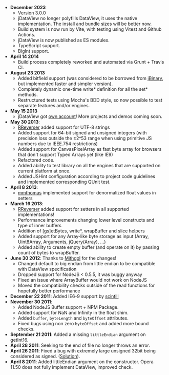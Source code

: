 * **December 2023**
  * Version 3.0.0
  * jDataView no longer polyfills DataView, it uses the native implementation. The install and bundle sizes will be better now.
  * Build system is now run by Vite, with testing using Vitest and Github Actions.
  * jDataView is now published as ES modules.
  * TypeScript support.
  * BigInt support.
* **April 14 2014**
  * Build process completely reworked and automated via Grunt + Travis CI.
* **August 23 2013**
  * Added bitfield support (was considered to be borrowed from [jBinary](https://github.com/jDataView/jBinary), but implemented faster and simpler version).
  * Completely dynamic one-time write* definition for all the set* methods.
  * Restructured tests using Mocha's BDD style, so now possible to test separate features and/or engines.
* **May 15 2013**
  * jDataView got [own account](https://github.com/jDataView)! More projects and demos coming soon.
* **May 30 2013**:
  * [RReverser](https://github.com/rreverser) added support for UTF-8 strings
  * Added support for 64-bit signed and unsigned integers (with precision loss outside the ±2^53 range when using primitive JS numbers due to IEEE.754 restrictions)
  * Added support for CanvasPixelArray as fast byte array for browsers that don't support Typed Arrays yet (like IE9)
  * Refactored code.
  * Added ability to test library on all the engines that are supported on current platform at once.
  * Added JSHint configuration according to project code guidelines and implemented corresponding QUnit test.
* **April 8 2013**:
  * [mmthomas](http://blog.coolmuse.com/) implemented support for denormalized float values in setters
* **March 16 2013**:
  * [RReverser](https://github.com/rreverser) added support for setters in all supported implementations!
  * Performance improvements changing lower level constructs and type of inner buffers
  * Addition of [gs]etBytes, write*, wrapBuffer and slice helpers
  * Added support for any Array-like byte storage as input (Array, Uint8Array, Arguments, jQuery(Array), ...)
  * Added ability to create empty buffer (and operate on it) by passing count of bytes to wrapBuffer.
* **June 30 2012**: Thanks to [Mithgol](https://github.com/Mithgol) for the changes!
  * Changed default to big endian from little endian to be compatible with DataView specification
  * Dropped support for NodeJS < 0.5.5, it was buggy anyway
  * Fixed an issue where ArrayBuffer would not work on NodeJS
  * Moved the compatibility checks outside of the read functions for hopefully better performance
* **December 22 2011**: Added IE6-9 support by [scintill](https://github.com/scintill)
* **November 30 2011**:
  * Added NodeJS Buffer support + NPM Package.
  * Added support for NaN and Infinity in the float shim.
  * Added ```buffer```, ```byteLength``` and ```byteOffset``` attributes.
  * Fixed bugs using non zero ```byteOffset``` and added more bound checks.
* **September 21 2011**: Added a missing ```littleEndian``` argument on getInt16.
* **April 28 2011**: Seeking to the end of file no longer throws an error.
* **April 26 2011**: Fixed a bug with extremely large unsigned 32bit being considered as signed. ([Solution](http://stackoverflow.com/questions/1240408/reading-bytes-from-a-javascript-string/2954435#2954435)).
* **April 8 2011**: Added littleEndian argument on the constructor. Opera 11.50 does not fully implement DataView, improved check.
